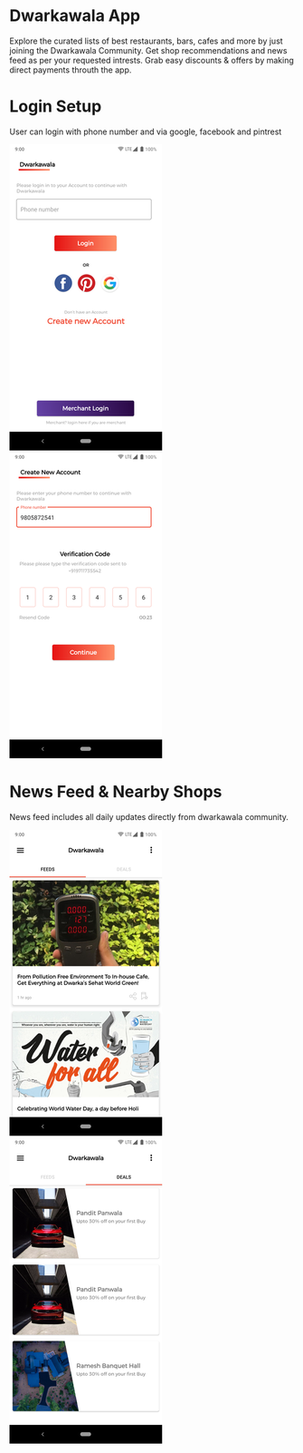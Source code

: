 # Dwarkawala App
Explore the curated lists of best restaurants, bars, cafes and more by just joining the Dwarkawala Community. Get shop 
recommendations and news feed as per your requested intrests. Grab easy discounts & offers by making direct payments throuth the app.


# Login Setup
User can login with phone number and via google, facebook and pintrest

![alt text](https://github.com/rahulshah456/DwarkawalaBeta/blob/master/screenshots/screenshot_20190322-215802%20(1).png)
![alt text](https://github.com/rahulshah456/DwarkawalaBeta/blob/master/screenshots/Webp.net-resizeimage.png)


# News Feed & Nearby Shops
News feed includes all daily updates directly from dwarkawala community.

![alt text](https://github.com/rahulshah456/DwarkawalaBeta/blob/master/screenshots/Webp.net-resizeimage%20(2).png)
![alt text](https://github.com/rahulshah456/DwarkawalaBeta/blob/master/screenshots/Webp.net-resizeimage%20(1).png)
